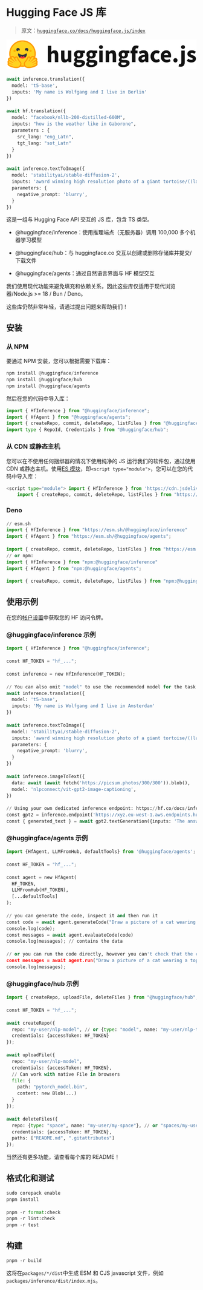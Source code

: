 # Hugging Face JS 库

> 原文：[`huggingface.co/docs/huggingface.js/index`](https://huggingface.co/docs/huggingface.js/index)

<picture>![huggingface javascript library logo](img/e8baa957d442bb16c916903538c80a40.png)</picture>

```py
await inference.translation({
  model: 't5-base',
  inputs: 'My name is Wolfgang and I live in Berlin'
})

await hf.translation({
  model: "facebook/nllb-200-distilled-600M",
  inputs: "how is the weather like in Gaborone",
  parameters : {
    src_lang: "eng_Latn",
    tgt_lang: "sot_Latn"
  }
})

await inference.textToImage({
  model: 'stabilityai/stable-diffusion-2',
  inputs: 'award winning high resolution photo of a giant tortoise/((ladybird)) hybrid, [trending on artstation]',
  parameters: {
    negative_prompt: 'blurry',
  }
})
```

这是一组与 Hugging Face API 交互的 JS 库，包含 TS 类型。

+   @huggingface/inference：使用推理端点（无服务器）调用 100,000 多个机器学习模型

+   @huggingface/hub：与 huggingface.co 交互以创建或删除存储库并提交/下载文件

+   @huggingface/agents：通过自然语言界面与 HF 模型交互

我们使用现代功能来避免填充和依赖关系，因此这些库仅适用于现代浏览器/Node.js >= 18 / Bun / Deno。

这些库仍然非常年轻，请通过提出问题来帮助我们！

## 安装

### 从 NPM

要通过 NPM 安装，您可以根据需要下载库：

```py
npm install @huggingface/inference
npm install @huggingface/hub
npm install @huggingface/agents
```

然后在您的代码中导入库：

```py
import { HfInference } from "@huggingface/inference";
import { HfAgent } from "@huggingface/agents";
import { createRepo, commit, deleteRepo, listFiles } from "@huggingface/hub";
import type { RepoId, Credentials } from "@huggingface/hub";
```

### 从 CDN 或静态主机

您可以在不使用任何捆绑器的情况下使用纯净的 JS 运行我们的软件包，通过使用 CDN 或静态主机。使用[ES 模块](https://hacks.mozilla.org/2018/03/es-modules-a-cartoon-deep-dive/)，即`<script type="module">`，您可以在您的代码中导入库：

```py
<script type="module"> import { HfInference } from 'https://cdn.jsdelivr.net/npm/@huggingface/inference@2.6.4/+esm';
    import { createRepo, commit, deleteRepo, listFiles } from "https://cdn.jsdelivr.net/npm/@huggingface/hub@0.13.0/+esm"; </script>
```

### Deno

```py
// esm.sh
import { HfInference } from "https://esm.sh/@huggingface/inference"
import { HfAgent } from "https://esm.sh/@huggingface/agents";

import { createRepo, commit, deleteRepo, listFiles } from "https://esm.sh/@huggingface/hub"
// or npm:
import { HfInference } from "npm:@huggingface/inference"
import { HfAgent } from "npm:@huggingface/agents";

import { createRepo, commit, deleteRepo, listFiles } from "npm:@huggingface/hub"
```

## 使用示例

在您的[帐户设置](https://huggingface.co/settings/tokens)中获取您的 HF 访问令牌。

### @huggingface/inference 示例

```py
import { HfInference } from "@huggingface/inference";

const HF_TOKEN = "hf_...";

const inference = new HfInference(HF_TOKEN);

// You can also omit "model" to use the recommended model for the task
await inference.translation({
  model: 't5-base',
  inputs: 'My name is Wolfgang and I live in Amsterdam'
})

await inference.textToImage({
  model: 'stabilityai/stable-diffusion-2',
  inputs: 'award winning high resolution photo of a giant tortoise/((ladybird)) hybrid, [trending on artstation]',
  parameters: {
    negative_prompt: 'blurry',
  }
})

await inference.imageToText({
  data: await (await fetch('https://picsum.photos/300/300')).blob(),
  model: 'nlpconnect/vit-gpt2-image-captioning',  
})

// Using your own dedicated inference endpoint: https://hf.co/docs/inference-endpoints/
const gpt2 = inference.endpoint('https://xyz.eu-west-1.aws.endpoints.huggingface.cloud/gpt2');
const { generated_text } = await gpt2.textGeneration({inputs: 'The answer to the universe is'});
```

### @huggingface/agents 示例

```py
import {HfAgent, LLMFromHub, defaultTools} from '@huggingface/agents';

const HF_TOKEN = "hf_...";

const agent = new HfAgent(
  HF_TOKEN,
  LLMFromHub(HF_TOKEN),
  [...defaultTools]
);

// you can generate the code, inspect it and then run it
const code = await agent.generateCode("Draw a picture of a cat wearing a top hat. Then caption the picture and read it out loud.");
console.log(code);
const messages = await agent.evaluateCode(code)
console.log(messages); // contains the data

// or you can run the code directly, however you can't check that the code is safe to execute this way, use at your own risk.
const messages = await agent.run("Draw a picture of a cat wearing a top hat. Then caption the picture and read it out loud.")
console.log(messages); 
```

### @huggingface/hub 示例

```py
import { createRepo, uploadFile, deleteFiles } from "@huggingface/hub";

const HF_TOKEN = "hf_...";

await createRepo({
  repo: "my-user/nlp-model", // or {type: "model", name: "my-user/nlp-test"},
  credentials: {accessToken: HF_TOKEN}
});

await uploadFile({
  repo: "my-user/nlp-model",
  credentials: {accessToken: HF_TOKEN},
  // Can work with native File in browsers
  file: {
    path: "pytorch_model.bin",
    content: new Blob(...) 
  }
});

await deleteFiles({
  repo: {type: "space", name: "my-user/my-space"}, // or "spaces/my-user/my-space"
  credentials: {accessToken: HF_TOKEN},
  paths: ["README.md", ".gitattributes"]
});
```

当然还有更多功能，请查看每个库的 README！

## 格式化和测试

```py
sudo corepack enable
pnpm install

pnpm -r format:check
pnpm -r lint:check
pnpm -r test
```

## 构建

```py
pnpm -r build
```

这将在`packages/*/dist`中生成 ESM 和 CJS javascript 文件，例如`packages/inference/dist/index.mjs`。
